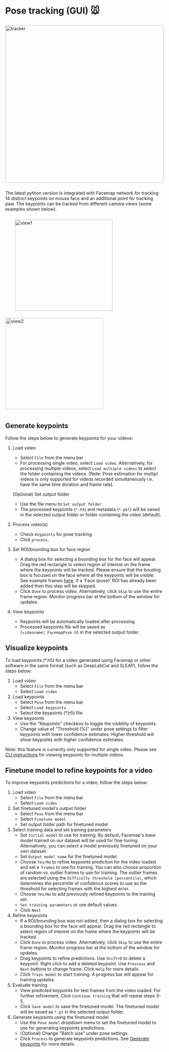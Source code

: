 # Pose tracking **(GUI)** :mouse:

<img src="../figs/tracker.gif" width="100%" height="500" title="Tracker" alt="tracker" algin="middle" vspace = "10">

The latest python version is integrated with Facemap network for tracking 14 distinct keypoints on mouse face and an additional point for tracking paw. The keypoints can be tracked from different camera views (some examples shown below). 

<p float="middle">
<img src="../figs/mouse_face1_keypoints.png"  width="310" height="290" title="View 1" alt="view1" align="left" vspace = "10" hspace="30" style="border: 0.5px solid white"  />
<img src="../figs/mouse_face0_keypoints.png" width="310" height="290" title="View 2" alt="view2" algin="right" vspace = "10" style="border: 0.5px solid white">
</p>

## Generate keypoints

Follow the steps below to generate keypoints for your videos:

1. Load video 
    - Select `File` from the menu bar
    - For processing single video, select `Load video`. Alternatively, for processing multiple videos, select `Load multiple videos` to select the folder containing the videos. (Note: Pose estimation for multipl videos is only supported for videos recorded simultaneously i.e. have the same time duration and frame rate).

    (Optional) Set output folder
    - Use the file menu to `Set output folder`. 
    - The processed keypoints (`*.h5`) and metadata (`*.pkl`) will be saved in the selected output folder or folder containing the video (default).
2. Process video(s)
    - Check `Keypoints` for pose tracking.
    - Click `process`.
3. Set ROI/bounding box for face region
    - A dialog box for selecting a bounding box for the face will appear. Drag the red rectangle to select region of interest on the frame where the keypoints will be tracked. Please ensure that the bouding box is focused on the face where all the keypoints will be visible. See example frames [here](figs/mouse_views.png). If a 'Face (pose)' ROI has already been added then this step will be skipped.
    - Click `Done` to process video. Alternatively, click `Skip` to use the entire frame region. Monitor progress bar at the bottom of the window for updates.
4. View keypoints
    - Keypoints will be automatically loaded after processing.
    - Processed keypoints file will be saved as `[videoname]_FacemapPose.h5` in the selected output folder. 

## Visualize keypoints

To load keypoints (*.h5) for a video generated using Facemap or other software in the same format (such as DeepLabCut and SLEAP), follow the steps below:

1. Load video 
    - Select `File` from the menu bar
    - Select `Load video`
2. Load keypoints
    - Select `Pose` from the menu bar
    - Select `Load keypoints`
    - Select the keypoints (*.h5) file 
3. View keypoints
    - Use the "Keypoints" checkbox to toggle the visibility of keypoints. 
    - Change value of "Threshold (%)" under pose settings to filter keypoints with lower confidence estimates. Higher threshold will show keypoints with higher confidence estimates.

Note: this feature is currently only supported for single video. Please see [CLI instructions](pose_tracking_cli_tutorial.md) for viewing keypoints for multiple videos.

## Finetune model to refine keypoints for a video

To improve keypoints predictions for a video, follow the steps below:

1. Load video 
    - Select `File` from the menu bar
    - Select `Load video`
2. Set finetuned model's output folder
    - Select `Pose` from the menu bar
    - Select `Finetune model`
    - Set output folder path for finetuned model
3. Select training data and set training parameters
    - Set `Initial model` to use for training. By default, Facemap's base model trained on our dataset will be used for fine-tuning. Alternatively, you can select a model previously finetuned on your own dataset.
    - Set `Output model name` for the finetuned model.
    - Choose `Yes/No` to refine keypoints prediction for the video loaded and set `# Frames` to use for training. You can also choose proportion of random vs. outlier frames to use for training. The outlier frames are selected using the `Difficulty threshold (percentile)`, which determines the percentile of confidence scores to use as the threshold for selecting frames with the highest error.
    - Choose `Yes/No` to add previously refined keypoints to the  training set.
    - `Set training parameters` or use default values.
    - Click `Next`
4. Refine keypoints 
    - If a ROI/bounding box was not added, then a dialog box for selecting a bounding box for the face will appear. Drag the red rectangle to select region of interest on the frame where the keypoints will be tracked.
    - Click `Done` to process video. Alternatively, click `Skip` to use the entire frame region. Monitor progress bar at the bottom of the window for updates.
    - Drag keypoints to refine predictions. Use `Shift+D` to delete a keypoint. Right click to add a deleted keypoint. Use `Previous` and `Next` buttons to change frame. Click `Help` for more details.
    - Click `Train model` to start training. A progress bar will appear for training updates.
5. Evaluate training
    - View predicted keypoints for test frames from the video loaded. For further refinement, Click `Continue training` that will repeat steps 3-5. 
    - Click `Save model` to save the finetuned model. The finetuned model will be saved as `*.pt` in the selected output folder.
6. Generate keypoints using the finetuned model
    - Use the `Pose model` dropdown menu to set the finetuned model to use for generating keypoints predictions.
    - (Optional) Change "Batch size" under pose settings.
    - Click `Process` to generate keypoints predictions. See [Generate keypoints](#generate-keypoints) for more details.
